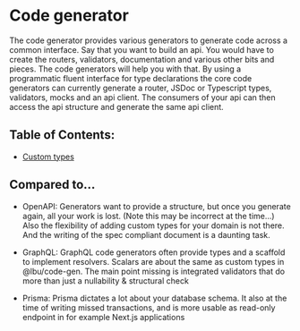 # Code generator

The code generator provides various generators to generate code across a common
interface. Say that you want to build an api. You would have to create the
routers, validators, documentation and various other bits and pieces. The code
generators will help you with that. By using a programmatic fluent interface for
type declarations the core code generators can currently generate a router,
JSDoc or Typescript types, validators, mocks and an api client. The consumers of
your api can then access the api structure and generate the same api client.

## Table of Contents:

- [Custom types](./custom-types.md)

## Compared to...

- OpenAPI: Generators want to provide a structure, but once you generate again,
  all your work is lost. (Note this may be incorrect at the time...) Also the
  flexibility of adding custom types for your domain is not there. And the
  writing of the spec compliant document is a daunting task.

- GraphQL: GraphQL code generators often provide types and a scaffold to
  implement resolvers. Scalars are about the same as custom types in
  @lbu/code-gen. The main point missing is integrated validators that do more
  than just a nullability & structural check

- Prisma: Prisma dictates a lot about your database schema. It also at the time
  of writing missed transactions, and is more usable as read-only endpoint in
  for example Next.js applications
